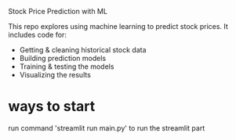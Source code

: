 Stock Price Prediction with ML 

This repo explores using machine learning to predict stock prices. It includes code for:

* Getting & cleaning historical stock data
* Building prediction models
* Training & testing the models
* Visualizing the results

# ways to start

run command 'streamlit run main.py' to run the streamlit part
